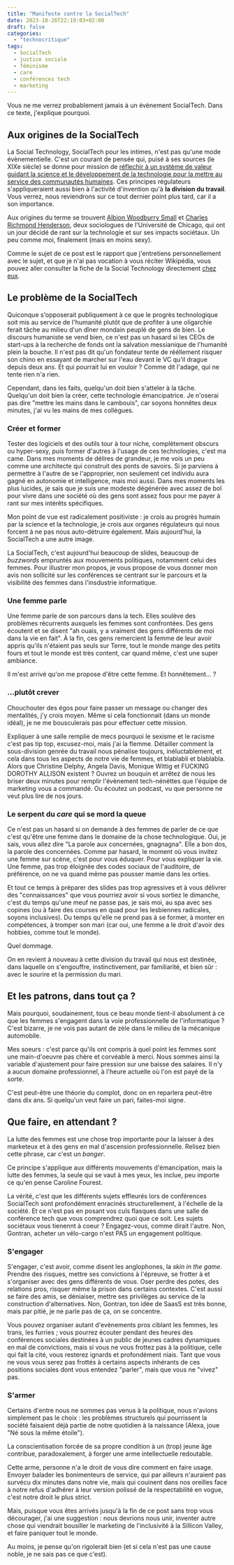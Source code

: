 ```yaml
---
title: "Manifeste contre la SocialTech"
date: 2023-10-26T22:19:03+02:00
draft: false
categories: 
  - "technocritique"
tags:
  - SocialTech
  - justice sociale
  - féminisme
  - care
  - conférences tech
  - marketing
---
```


Vous ne me verrez probablement jamais à un évènement SocialTech. Dans ce texte, j'explique pourquoi.

## Aux origines de la SocialTech

La Social Technology, SocialTech pour les intimes, n'est pas qu'une mode évènementielle. C'est un courant de pensée qui, puisé à ses sources (le XIXe siècle) se donne pour mission de [réflechir à un système de valeur guidant la science et le développement de la technologie pour la mettre au service des communautés humaines](https://www.journals.uchicago.edu/doi/pdfplus/10.1086/210992). Ces principes régulateurs s'appliqueraient aussi bien à l'activité d'invention qu'à **la division du travail**. Vous verrez, nous reviendrons sur ce tout dernier point plus tard, car il a son importance.

Aux origines du terme se trouvent [Albion Woodburry Small](https://en.wikipedia.org/wiki/Albion_Woodbury_Small) et [Charles Richmond Henderson](https://en.wikipedia.org/wiki/Charles_Richmond_Henderson), deux sociologues de l'Université de Chicago, qui ont un jour décidé de rant sur la technologie et sur ses impacts sociétaux. Un peu comme moi, finalement (mais en moins sexy).

Comme le sujet de ce post est le rapport que j'entretiens personnellement avec le sujet, et que je n'ai pas vocation à vous réciter Wikipédia, vous pouvez aller consulter la fiche de la Social Technology directement [chez eux](https://en.wikipedia.org/wiki/Social_technology).

## Le problème de la SocialTech

Quiconque s'opposerait publiquement à ce que le progrès technologique soit mis au service de l'humanité plutôt que de profiter à une oligarchie ferait tâche au milieu d'un dîner mondain peuplé de gens de bien. Le discours humaniste se vend bien, ce n'est pas un hasard si les CEOs de start-ups à la recherche de fonds ont la salvation messianique de l'humanité plein la bouche. Il n'est pas dit qu'un fondateur tente de rééllement risquer son chino en essayant de marcher sur l'eau devant le VC qu'il drague depuis deux ans. Et qui pourrait lui en vouloir ? Comme dit l'adage, qui ne tente rien n'a rien.

Cependant, dans les faits, quelqu'un doit bien s'atteler à la tâche. Quelqu'un doit bien la créer, cette technologie émancipatrice. Je n'oserai pas dire "mettre les mains dans le cambouis", car soyons honnêtes deux minutes, j'ai vu les mains de mes collègues.

### Créer et former

Tester des logiciels et des outils tour à tour niche, complètement obscurs ou hyper-sexy, puis former d'autres à l'usage de ces technologies, c'est ma came. Dans mes moments de délires de grandeur, je me vois un peu comme une architecte qui construit des ponts de savoirs. Si je parviens à permettre à l'autre de se l'approprier, non seulement cet individu aura gagné en autonomie et intelligence, mais moi aussi. Dans mes moments les plus lucides, je sais que je suis une modeste dégénérée avec assez de bol pour vivre dans une société où des gens sont assez fous pour me payer à rant sur mes intérêts spécifiques.

Mon point de vue est radicalement positiviste : je crois au progrès humain par la science et la technologie, je crois aux organes régulateurs qui nous forcent à ne pas nous auto-détruire également. Mais aujourd'hui, la SocialTech a une autre image.

La SocialTech, c'est aujourd'hui beaucoup de slides, beaucoup de _buzzwords_ empruntés aux mouvements politiques, notamment celui des femmes. Pour illustrer mon propos, je vous propose de vous donner mon avis non sollicité sur les conférences se centrant sur le parcours et la visibilité des femmes dans l'insdustrie informatique.

### Une femme parle

Une femme parle de son parcours dans la tech. Elles soulève des problèmes récurrents auxquels les femmes sont confrontées. Des gens écoutent et se disent "ah ouais, y a vraiment des gens différents de moi dans la vie en fait". À la fin, ces gens remercient la femme de leur avoir appris qu'ils n'étaient pas seuls sur Terre, tout le monde mange des petits fours et tout le monde est très content, car quand même, c'est une super ambiance.

Il m'est arrivé qu'on me propose d'être cette femme. Et honnêtement... ?

### ...plutôt crever

Chouchouter des égos pour faire passer un message ou changer des mentalités, j'y crois moyen. Même si cela fonctionnait (dans un monde idéal), je ne me bousculerais pas pour effectuer cette mission.

Expliquer à une salle remplie de mecs pourquoi le sexisme et le racisme c'est pas tip top, excusez-moi, mais j'ai la flemme. Détailler comment la sous-division genrée du travail nous pénalise toujours, inéluctablement, et cela dans tous les aspects de notre vie de femmes, et blablabli et blablabla. Alors que Christine Delphy, Angela Davis, Monique Wittig et FUCKING DOROTHY ALLISON existent ? Ouvrez un bouquin et arrêtez de nous les briser deux minutes pour remplir l'évènement tech-nénéttes que l'équipe de marketing vous a commandé. Ou écoutez un podcast, vu que personne ne veut plus lire de nos jours.

### Le serpent du _care_ qui se mord la queue

Ce n'est pas un hasard si on demande à des femmes de parler de ce que c'est qu'être une femme dans le domaine de la chose technologique. Oui, je sais, vous allez dire "La parole aux concernées, gnagnagna". Elle a bon dos, la parole des concernées. Comme par hasard, le moment où vous invitez une femme sur scène, c'est pour vous éduquer. Pour vous expliquer la vie. Une femme, pas trop éloignée des codes sociaux de l'auditoire, de préférence, on ne va quand même pas pousser mamie dans les orties.

Et tout ce temps à préparer des slides pas trop agressives et à vous délivrer des "connaissances" que vous pourriez avoir si vous sortiez le dimanche, c'est du temps qu'une meuf ne passe pas, je sais moi, au spa avec ses copines (ou à faire des courses en quad pour les lesbiennes radicales, soyons inclusives). Du temps qu'elle ne prend pas à se former, à monter en compétences, à tromper son mari (car oui, une femme a le droit d'avoir des hobbies, comme tout le monde).

Quel dommage.

On en revient à nouveau à cette division du travail qui nous est destinée, dans laquelle on s'engouffre, instinctivement, par familiarité, et bien sûr : avec le sourire et la permission du mari.

## Et les patrons, dans tout ça ?

Mais pourquoi, soudainement, tous ce beau monde tient-il absolument à ce que les femmes s'engagent dans la voie professionnelle de l'informatique ? C'est bizarre, je ne vois pas autant de zèle dans le milieu de la mécanique automobile.

Mes soeurs : c'est parce qu'ils ont compris à quel point les femmes sont une main-d'oeuvre pas chère et corvéable à merci. Nous sommes ainsi la variable d'ajustement pour faire pression sur une baisse des salaires. Il n'y a aucun domaine professionnel, à l'heure actuelle où l'on est payé de la sorte.

C'est peut-être une théorie du complot, donc on en reparlera peut-être dans dix ans. Si quelqu'un veut faire un pari, faites-moi signe.

## Que faire, en attendant ?

La lutte des femmes est une chose trop importante pour la laisser à des marketeux et à des gens en mal d'ascension professionnelle. Relisez bien cette phrase, car c'est un _banger_.

Ce principe s'applique aux différents mouvements d'émancipation, mais la lutte des femmes, la seule qui se vaut à mes yeux, les inclue, peu importe ce qu'en pense Caroline Fourest.

La vérité, c'est que les différents sujets effleurés lors de conférences SocialTech sont profondément enracinés structurellement, à l'échelle de la société. Et ce n'est pas en posant vos culs flasques dans une salle de conférence tech que vous comprendrez quoi que ce soit. Les sujets sociétaux vous tienennt à coeur ? Engagez-vous, comme dirait l'autre. Non, Gontran, acheter un vélo-cargo n'est PAS un engagement politique.

### S'engager

S'engager, c'est avoir, comme disent les anglophones, la _skin in the game_. Prendre des risques, mettre ses convictions à l'épreuve, se frotter à et s'organiser avec des gens différents de vous. Oser perdre des potes, des relations pros, risquer même la prison dans certains contextes. C'est aussi se faire des amis, se déniaiser, mettre ses privilèges au service de la construction d'alternatives. Non, Gontran, ton idée de SaasS est très bonne, mais par pitié, je ne parle pas de ça, on se concentre.

Vous pouvez organiser autant d'evènements pros ciblant les femmes, les trans, les furries ; vous pourrez écouter pendant des heures des conférences sociales destinées à un public de jeunes cadres dynamiques en mal de convictions, mais si vous ne vous frottez pas à la politique, celle qui fait la cité, vous resterez ignards et profondément niais. Tant que vous ne vous vous serez pas frottés à certains aspects inhérants de ces positions sociales dont vous entendez "parler", mais que vous ne "vivez" pas.

### S'armer

Certains d'entre nous ne sommes pas venus à la politique, nous n'avions simplement pas le choix : les problèmes structurels qui pourrissent la société faisaient déjà partie de notre quotidien à la naissance (Alexa, joue "Né sous la même étoile").

La conscientisation forcée de sa propre condition à un (trop) jeune âge contribue, paradoxalement, à forger une arme intellectuelle redoutable.

Cette arme, personne n'a le droit de vous dire comment en faire usage. Envoyer balader les bonimenteurs de service, qui par ailleurs n'auraient pas survécu dix minutes dans notre vie, mais qui couinent dans nos oreilles face à notre refus d'adhérer à leur version polissé de la respectabilité en vogue, c'est notre droit le plus strict.

Mais, puisque vous êtes arrivés jusqu'à la fin de ce post sans trop vous décourager, j'ai une suggestion : nous devrions nous unir, inventer autre chose qui viendrait bousiller le marketing de l'inclusivité à la Sillicon Valley, et faire paniquer tout le monde.

Au moins, je pense qu'on rigolerait bien (et si cela n'est pas une cause noble, je ne sais pas ce que c'est).